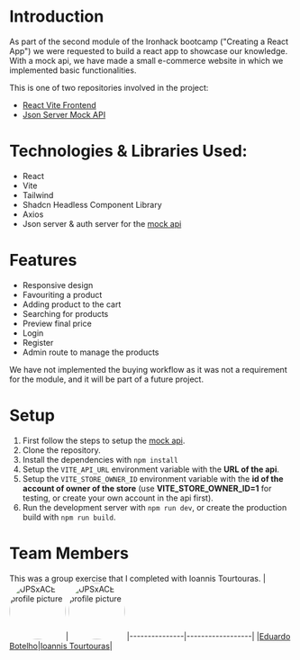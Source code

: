 # Introduction
As part of the second module of the Ironhack bootcamp ("Creating a React App") we were requested to build a react app to showcase our knowledge. With a mock api, we have made a small e-commerce website in which we implemented basic functionalities.

This is one of two repositories involved in the project:
- [React Vite Frontend](https://github.com/UPSxACE/ironhack-ecommerce-vite)
- [Json Server Mock API](https://github.com/UPSxACE/ironhack-ecommerce-mockapi)

# Technologies & Libraries Used:
- React
- Vite
- Tailwind
- Shadcn Headless Component Library
- Axios
- Json server & auth server for the [mock api](https://github.com/UPSxACE/ironhack-ecommerce-mockapi)

# Features
- Responsive design
- Favouriting a product
- Adding product to the cart
- Searching for products
- Preview final price
- Login
- Register
- Admin route to manage the products

We have not implemented the buying workflow as it was not a requirement for the module, and it will be part of a future project.

# Setup
1. First follow the steps to setup the [mock api](https://github.com/UPSxACE/ironhack-ecommerce-mockapi).
2. Clone the repository.
3. Install the dependencies with `npm install`
4. Setup the `VITE_API_URL` environment variable with the __URL of the api__.
5. Setup the `VITE_STORE_OWNER_ID` environment variable with the __id of the account of owner of the store__ (use __VITE_STORE_OWNER_ID=1__ for testing, or create your own account in the api first).
6. Run the development server with `npm run dev`, or create the production build with `npm run build`.

# Team Members
This was a group exercise that I completed with Ioannis Tourtouras.
|<img alt="UPSxACE profile picture" src="https://avatars.githubusercontent.com/u/69174687?v=4" width="100px" height="100px" style="border-radius:100%">|<img alt="UPSxACE profile picture" src="https://avatars.githubusercontent.com/u/61120706?v=4" width="100px" height="100px" style="border-radius:100%">
|---------------|------------------|
|[Eduardo Botelho](https://github.com/UPSxACE)|[Ioannis Tourtouras](https://github.com/ioannistourtouras)|

